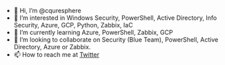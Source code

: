 - 👋 Hi, I’m @cquresphere
- 👀 I’m interested in Windows Security, PowerShell, Active Directory, Info Security, Azure, GCP, Python, Zabbix, IaC
- 🌱 I’m currently learning Azure, PowerShell, Zabbix, GCP
- 💞️ I’m looking to collaborate on Security (Blue Team), PowerShell, Active Directory, Azure or Zabbix.
- 📫 How to reach me at [Twitter](https://twitter.com/spher_c_q_re_ti)

<!---
cquresphere/cquresphere is a ✨ special ✨ repository because its `README.md` (this file) appears on your GitHub profile.
You can click the Preview link to take a look at your changes.
--->
